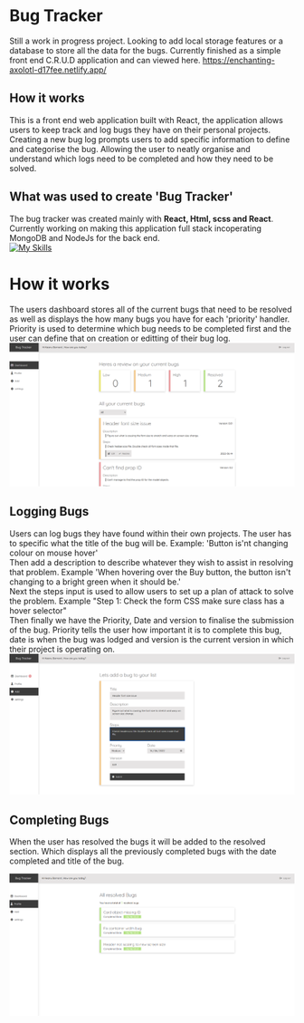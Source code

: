 # Bug Tracker 

Still a work in progress project. Looking to add local storage features or a database to store all the data for the bugs. Currently finished as a simple front end C.R.U.D application and can viewed here. https://enchanting-axolotl-d17fee.netlify.app/

## How it works
This is a front end web application built with React, the application allows users to keep track and log bugs they have on their personal projects. Creating a new bug log prompts users to add specific information to define and categorise the bug. Allowing the user to neatly organise and understand which logs need to be completed and how they need to be solved. 

## What was used to create 'Bug Tracker' 
The bug tracker was created mainly with **React, Html, scss and React**. Currently working on making this application full stack incoperating MongoDB and NodeJs for the back end. 
<br>
[![My Skills](https://skills.thijs.gg/icons?i=js,html,css,react)](https://skills.thijs.gg)

# How it works 
The users dashboard stores all of the current bugs that need to be resolved as well as displays the how many bugs you have for each 'priority' handler. Priority is used to determine which bug needs to be completed first and the user can define that on creation or editting of their bug log.    
![Dashboard Image](./bug-tracker/src/ReadMeImgs/dash.PNG)

## Logging Bugs 
Users can log bugs they have found within their own projects. 
The user has to specific what the title of the bug will be. Example: 'Button is'nt changing colour on mouse hover'
<br>
Then add a description to describe whatever they wish to assist in resolving that problem. Example 'When hovering over the Buy button, the button isn't changing to a bright green when it should be.' 
<br> 
Next the steps input is used to allow users to set up a plan of attack to solve the problem. Example "Step 1: Check the form CSS make sure class has a hover selector" 
<br>
Then finally we have the Priority, Date and version to finalise the submission of the bug. Priority tells the user how important it is to complete this bug, date is when the bug was lodged and version is the current version in which their project is operating on.    
![Dashboard Image](./bug-tracker/src/ReadMeImgs/edit.PNG)  


## Completing Bugs
When the user has resolved the bugs it will be added to the resolved section. Which displays all the previously completed bugs with the date completed and title of the bug.  
  
![Dashboard Image](./bug-tracker/src/ReadMeImgs/profile.PNG)

